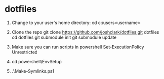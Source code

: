 dotfiles
========

1. Change to your user's home directory: 
  cd c:\users\<username>
  
2. Clone the repo
  git clone https://github.com/joshclark/dotfiles.git dotfiles
  cd dotfiles
  git submodule init
  git submodule update
  
3. Make sure you can run scripts in powershell
  Set-ExecutionPolicy Unrestricted

4. cd powershell\EnvSetup
5. .\Make-Symlinks.ps1
  
